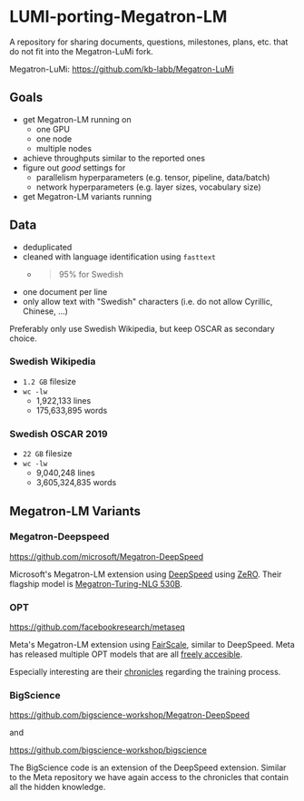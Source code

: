 # LUMI-porting-Megatron-LM

A repository for sharing documents, questions, milestones, plans, etc. that do not fit into the Megatron-LuMi fork.

Megatron-LuMi: https://github.com/kb-labb/Megatron-LuMi

## Goals

- get Megatron-LM running on
  - one GPU
  - one node
  - multiple nodes
- achieve throughputs similar to the reported ones
- figure out _good_ settings for
  - parallelism hyperparameters (e.g. tensor, pipeline, data/batch)
  - network hyperparameters (e.g. layer sizes, vocabulary size)
- get Megatron-LM variants running

## Data

- deduplicated
- cleaned with language identification using `fasttext`
  - >95% for Swedish
- one document per line
- only allow text with "Swedish" characters (i.e. do not allow Cyrillic, Chinese, ...)

Preferably only use Swedish Wikipedia, but keep OSCAR as secondary choice.

### Swedish Wikipedia

- `1.2 GB` filesize
- `wc -lw`
  - 1,922,133 lines
  - 175,633,895 words

### Swedish OSCAR 2019

- `22 GB` filesize
- `wc -lw`
  - 9,040,248 lines
  - 3,605,324,835 words

## Megatron-LM Variants

### Megatron-Deepspeed

https://github.com/microsoft/Megatron-DeepSpeed

Microsoft's Megatron-LM extension using [DeepSpeed](https://www.deepspeed.ai/) using [ZeRO](https://arxiv.org/abs/1910.02054).
Their flagship model is [Megatron-Turing-NLG 530B](https://arxiv.org/abs/2201.11990).

### OPT

https://github.com/facebookresearch/metaseq

Meta's Megatron-LM extension using [FairScale](https://github.com/facebookresearch/fairscale), similar to DeepSpeed.
Meta has released multiple OPT models that are all [freely accesible](https://github.com/facebookresearch/metaseq/tree/main/projects/OPT).

Especially interesting are their [chronicles](https://github.com/facebookresearch/metaseq/tree/main/projects/OPT/chronicles) regarding the training process.

### BigScience

https://github.com/bigscience-workshop/Megatron-DeepSpeed

and

https://github.com/bigscience-workshop/bigscience

The BigScience code is an extension of the DeepSpeed extension.
Similar to the Meta repository we have again access to the chronicles that contain all the hidden knowledge.